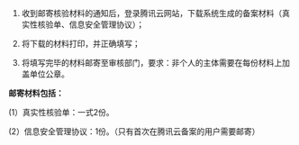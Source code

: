 1. 收到邮寄核验材料的通知后，登录腾讯云网站，下载系统生成的备案材料（真实性核验单、信息安全管理协议）；

2. 将下载的材料打印，并正确填写； 

3. 将填写完毕的材料邮寄至审核部门，要求：非个人的主体需要在每份材料上加盖单位公章。

**邮寄材料包括：**

(1）真实性核验单：一式2份。

(2）信息安全管理协议：1份。（只有首次在腾讯云备案的用户需要邮寄）